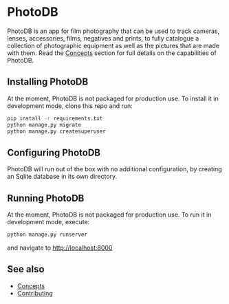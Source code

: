 # PhotoDB

PhotoDB is an app for film photography that can be used to track cameras, lenses, accessories, films, negatives and prints, to fully
catalogue a collection of photographic equipment as well as the pictures that are made with them. Read the [Concepts](docs/CONCEPTS.md)
section for full details on the capabilities of PhotoDB.

## Installing PhotoDB

At the moment, PhotoDB is not packaged for production use. To install it in development mode, clone this repo and run:

```sh
pip install -r requirements.txt
python manage.py migrate
python manage.py createsuperuser
```

## Configuring PhotoDB

PhotoDB will run out of the box with no additional configuration, by creating an Sqlite database in its own directory.

## Running PhotoDB

At the moment, PhotoDB is not packaged for production use. To run it in development mode, execute:

```sh
python manage.py runserver
```

and navigate to [http://localhost:8000](http://localhost:8000)

## See also

* [Concepts](docs/CONCEPTS.md)
* [Contributing](docs/CONTRIBUTING.md)